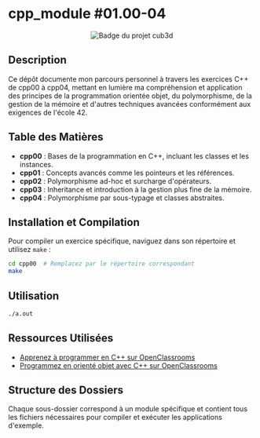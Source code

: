 # cpp_module #01.00-04
<div align="center">
  <img src="https://raw.githubusercontent.com/ayogun/42-project-badges/main/badges/cppe.png?raw=true" alt="Badge du projet cub3d">
</div>

## Description
Ce dépôt documente mon parcours personnel à travers les exercices C++ de cpp00 à cpp04, mettant en lumière ma compréhension et application des principes de la programmation orientée objet, du polymorphisme, de la gestion de la mémoire et d'autres techniques avancées conformément aux exigences de l'école 42.

## Table des Matières
- **cpp00** : Bases de la programmation en C++, incluant les classes et les instances.
- **cpp01** : Concepts avancés comme les pointeurs et les références.
- **cpp02** : Polymorphisme ad-hoc et surcharge d'opérateurs.
- **cpp03** : Inheritance et introduction à la gestion plus fine de la mémoire.
- **cpp04** : Polymorphisme par sous-typage et classes abstraites.

## Installation et Compilation
Pour compiler un exercice spécifique, naviguez dans son répertoire et utilisez `make` :
```bash
cd cpp00  # Remplacez par le répertoire correspondant
make
```

## Utilisation
```bash
./a.out
```

## Ressources Utilisées
- [Apprenez à programmer en C++ sur OpenClassrooms](https://openclassrooms.com/fr/courses/1894236-apprenez-a-programmer-en-c)
- [Programmez en orienté objet avec C++ sur OpenClassrooms](https://openclassrooms.com/fr/courses/7137751-programmez-en-oriente-objet-avec-c)


## Structure des Dossiers
Chaque sous-dossier correspond à un module spécifique et contient tous les fichiers nécessaires pour compiler et exécuter les applications d'exemple.


